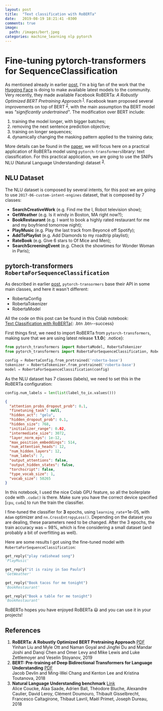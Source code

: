 ```yaml
---
layout: post
title:  "Text classification with RoBERTa"
date:   2019-08-19 18:21:41 -0300
comments: true 
image:
  path: /images/bert.jpeg
categories: machine_learning nlp pytorch
---
```


# Fine-tuning pytorch-transformers for SequenceClassification

As mentioned already in earlier [post](https://rsilveira79.github.io/fermenting_gradients/machine_learning/nlp/pytorch/pytorch-transformer-squad/), I'm a big fan of the work that the [Hugging Face](http://huggingface.co) is doing to make available latest models to the community.
Very recently, they made available Facebook RoBERTa: _A Robustly Optimized BERT Pretraining Approach_<sup> [1](#roberta)</sup>. Facebook team proposed several improvements on top of BERT  <sup> [2](#bert)</sup>, with the main assumption tha BERT model was _"significantly undertrained"_. The modification over BERT include:

1. training the model longer, with bigger batches;  
2. removing the next sentence prediction objective; 
3. training on longer sequences; 
4. dynamically changing the masking pattern applied to the training data;

More details can be found in the [paper](#bert), we will focus here on a practical application of RoBERTa model using `pytorch-transformers`library: text classification. 
For this practical application, we are going to use the SNIPs NLU (Natural Language Understanding) dataset <sup> [3](#snips)</sup>.

## NLU Dataset

The NLU dataset is composed by several intents, for this post we are going to use `2017-06-custom-intent-engines` dataset, that is composed by 7 classes:

* **SearchCreativeWork** (e.g. Find me the I, Robot television show);   
* **GetWeather** (e.g. Is it windy in Boston, MA right now?); 
* **BookRestaurant** (e.g. I want to book a highly rated restaurant for me and my boyfriend tomorrow night);
* **PlayMusic** (e.g. Play the last track from Beyoncé off Spotify);  
* **AddToPlaylist** (e.g. Add Diamonds to my roadtrip playlist);  
* **RateBook** (e.g. Give 6 stars to Of Mice and Men);  
* **SearchScreeningEvent** (e.g. Check the showtimes for Wonder Woman in Paris); 

## pytorch-transformers `RobertaForSequenceClassification`

As described in earlier [post](https://rsilveira79.github.io/fermenting_gradients/machine_learning/nlp/pytorch/pytorch-transformer-squad/), `pytorch-transormers` base their API in some main classes, and here it wasn't different:

* RobertaConfig
* RobertaTokenizer
* RobertaModel

All the code on this post can be found in this Colab notebook:  
[Text Classification with RoBERTa](https://colab.research.google.com/drive/1xg4UMQmXjDik3v9w-dAsk4kq7dXX_0Fm){: .btn .btn--success}

First things first, we need to import RoBERTa from `pytorch-transformers`, making sure that we are using latest release **1.1.0**{: .notice}:

```python
from pytorch_transformers import RobertaModel, RobertaTokenizer
from pytorch_transformers import RobertaForSequenceClassification, RobertaConfig

config = RobertaConfig.from_pretrained('roberta-base')
tokenizer = RobertaTokenizer.from_pretrained('roberta-base')
model = RobertaForSequenceClassification(config)
```

As the NLU dataset has 7 classes (labels), we need to set this in the RoBERTa configuration:

```python
config.num_labels = len(list(label_to_ix.values()))
```

```json
{
  "attention_probs_dropout_prob": 0.1,
  "finetuning_task": null,
  "hidden_act": "gelu",
  "hidden_dropout_prob": 0.1,
  "hidden_size": 768,
  "initializer_range": 0.02,
  "intermediate_size": 3072,
  "layer_norm_eps": 1e-12,
  "max_position_embeddings": 514,
  "num_attention_heads": 12,
  "num_hidden_layers": 12,
  "num_labels": 7,
  "output_attentions": false,
  "output_hidden_states": false,
  "torchscript": false,
  "type_vocab_size": 1,
  "vocab_size": 50265
}
```

In this notebook, I used the nice Colab GPU feature, so all the boilerplate code with `.cuda()` is there. Make sure you have the correct device specified [`cpu`, `cuda`] to run the train the classifier.

I fine-tuned the classifier for **3** epochs, using `learning_rate`=1e-05, with `Adam` optimizer and `nn.CrossEntropyLoss()`. Depending on the dataset you are dealing, these parameters need to be changed. After the 3 epochs, the train accuracy was ~ 98%, which is fine considering a small dataset (and probably a bit of overfitting as well). 

Here are some results I got using the fine-tuned model with `RobertaForSequenceClassification`:

```python
get_reply("play radiohead song")
'PlayMusic'

get_reply("it is rainy in Sao Paulo")
'GetWeather'

get_reply("Book tacos for me tonight")
'BookRestaurant'

get_reply("Book a table for me tonight")
'BookRestaurant'
```

RoBERTo hopes you have enjoyed RoBERTa :smiley: and you can use it in your projects! 

## References

1. **RoBERTa: A Robustly Optimized BERT Pretraining Approach** <a name="roberta">[PDF](https://arxiv.org/abs/1907.11692)</a><br>Yinhan Liu and Myle Ott and Naman Goyal and Jingfei Du and Mandar Joshi and Danqi Chen and Omer Levy and Mike Lewis and Luke Zettlemoyer and Veselin Stoyanov, 2019
2. **BERT: Pre-training of Deep Bidirectional Transformers for Language Understanding** <a name="bert">[PDF](https://arxiv.org/abs/1810.04805)</a><br>Jacob Devlin and Ming-Wei Chang and Kenton Lee and Kristina Toutanova, 2018 
3. **Natural Language Understanding benchmark** <a name="snips">[Link](https://github.com/snipsco/nlu-benchmark)</a><br>Alice Coucke, Alaa Saade, Adrien Ball, Théodore Bluche, Alexandre Caulier, David Leroy, Clément Doumouro, Thibault Gisselbrecht, Francesco Caltagirone, Thibaut Lavril, Maël Primet, Joseph Dureau, 2018 

